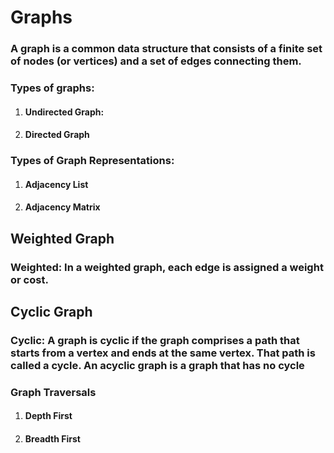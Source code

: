 # Graphs

### A graph is a common data structure that consists of a finite set of nodes (or vertices) and a set of edges connecting them.

### Types of graphs:

1. #### Undirected Graph:
2. #### Directed Graph

### Types of Graph Representations:

1. #### Adjacency List
2. #### Adjacency Matrix

## Weighted Graph

### Weighted: In a weighted graph, each edge is assigned a weight or cost.

## Cyclic Graph

### Cyclic: A graph is cyclic if the graph comprises a path that starts from a vertex and ends at the same vertex. That path is called a cycle. An acyclic graph is a graph that has no cycle

### Graph Traversals

1. #### Depth First
2. #### Breadth First
